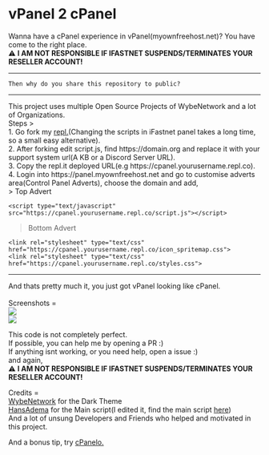 # vPanel 2 cPanel
Wanna have a cPanel experience in vPanel(myownfreehost.net)? You have come to the right place.<br>
⚠️ **I AM NOT RESPONSIBLE IF IFASTNET SUSPENDS/TERMINATES YOUR RESELLER ACCOUNT!** <br>
<hr>

````Then why do you share this repository to public?````

<hr>
This project uses multiple Open Source Projects of WybeNetwork and a lot of Organizations.<br>
Steps > <br>
1. Go fork my <a href="https://repl.it/@soundarrr/cpanel">repl.</a>(Changing the scripts in iFastnet panel takes a long time, so a small easy alternative).<br>
2. After forking edit script.js, find https://domain.org and replace it with your support system url(A KB or a Discord Server URL).<br>
3. Copy the repl.it deployed URL(e.g https://cpanel.yourusername.repl.co).<br>
4. Login into https://panel.myownfreehost.net and go to customise adverts area(Control Panel Adverts), choose the domain and add,<br>
> Top Advert <br>


```<script type="text/javascript" src="https://cpanel.yourusername.repl.co/script.js"></script>```

> Bottom Advert <br>

`<link rel="stylesheet" type="text/css" href="https://cpanel.yourusername.repl.co/icon_spritemap.css">`  <br>
`<link rel="stylesheet" type="text/css" href="https://cpanel.yourusername.repl.co/styles.css"> `

<hr>
And thats pretty much it, you just got vPanel looking like cPanel.<br>
<br>
Screenshots = <br>
<img src="https://i.snipboard.io/C0m8OM.jpg">
<br>
<img src="https://i.snipboard.io/Pmvr09.jpg">
<br>

This code is not completely perfect.<br>
If possible, you can help me by opening a PR :)<br>
If anything isnt working, or you need help, open a issue :)<br>
and again,<br>
⚠️ **I AM NOT RESPONSIBLE IF IFASTNET SUSPENDS/TERMINATES YOUR RESELLER ACCOUNT!**  <br>


Credits = <br>
<a href="https://github.com/wybenetwork">WybeNetwork</a> for the Dark Theme<br>
<a href="https://github.com/hansadema">HansAdema</a> for the Main script(I edited it, find the main script <a href="https://vpassets.infinityfree.net/vp/cpanel-head.js">here</a>) <br>
And a lot of unsung Developers and Friends who helped and motivated in this project.<br>

And a bonus tip, try <a href="https://cpanelo.sourceforge.io/">cPanelo.</a>
